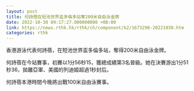 ```yaml
---
layout: post
title: 何詩蓓在短池世界盃多倫多站奪200米自由泳金牌
date: 2022-10-30 09:17:27.000000000 +08:00
link: https://news.rthk.hk/rthk/ch/component/k2/1673298-20221030.htm
categories: rthk
---
```


香港游泳代表何詩蓓，在短池世界盃多倫多站，奪得200米自由泳金牌。

何詩蓓在今站賽事，初賽以1分56秒15，獲總成績第3名晉級。她在決賽游出1分51秒36，拋離亞軍、美國的列迪姬超過1秒封后。

何詩蓓本港時間今晚將出戰100米自由泳賽事。
